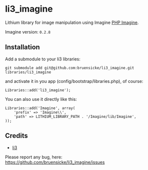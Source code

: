 # li3_imagine

Lithium library for image manipulation using Imagine [PHP Imagine](https://github.com/avalanche123/Imagine).

Imagine version: `0.2.8`

## Installation

Add a submodule to your li3 libraries:

	git submodule add git@github.com:bruensicke/li3_imagine.git libraries/li3_imagine

and activate it in you app (config/bootstrap/libraries.php), of course:

	Libraries::add('li3_imagine');

You can also use it directly like this:

	Libraries::add('Imagine', array(
		'prefix' => 'Imagine\\',
		'path' => LITHIUM_LIBRARY_PATH . '/Imagine/lib/Imagine',
	));

## Credits

* [li3](http://www.lithify.me)

Please report any bug, here: https://github.com/bruensicke/li3_imagine/issues





